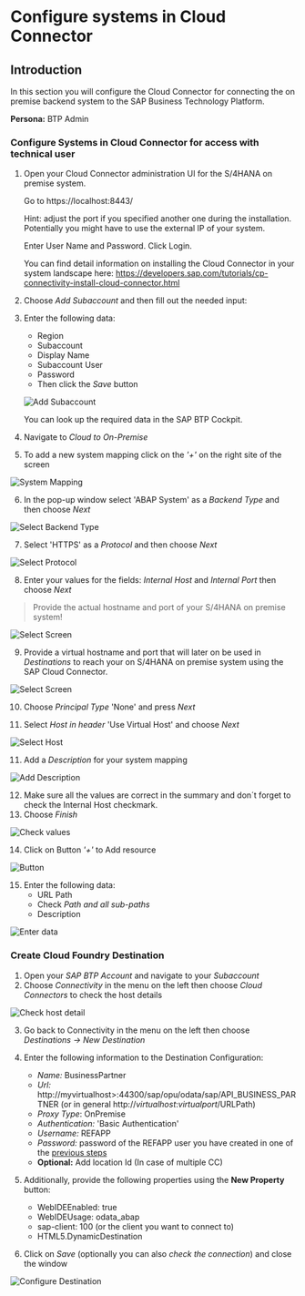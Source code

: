 # Configure systems in Cloud Connector 

## Introduction

In this section you will configure the Cloud Connector for connecting the on premise backend system to the SAP Business Technology Platform. 

**Persona:** BTP Admin

### Configure Systems in Cloud Connector for access with technical user

1.	Open your Cloud Connector administration UI for the S/4HANA on premise system.

    Go to https://localhost:8443/   
    
    Hint: adjust the port if you specified another one during the installation. Potentially you might have to use the external IP of your system. 

    Enter User Name and Password.
    Click Login.

    You can find detail information on installing the Cloud Connector in your system landscape here: 
    https://developers.sap.com/tutorials/cp-connectivity-install-cloud-connector.html


2.	Choose *Add Subaccount* and then fill out the needed input:
3.	Enter the following data:
    - Region
    - Subaccount
    - Display Name
    - Subaccount User
    - Password
    - Then click the *Save* button
    
    ![Add Subaccount](./images/cloud-connector-1.png)
    
    You can look up the required data in the SAP BTP Cockpit.
    
4.	Navigate to *Cloud to On-Premise* 
5.	To add a new system mapping click on the *'+'* on the right site of the screen

 ![System Mapping](./images/cloud-connector-2.png)
 
6.	In the pop-up window select 'ABAP System' as a *Backend Type* and then choose *Next*

 ![Select Backend Type](./images/cloud-connector-3.png)
 
7.	Select 'HTTPS' as a *Protocol* and then choose *Next*

![Select Protocol](./images/cloud-connector-4.png)

8.	Enter your values for the fields: *Internal Host* and *Internal Port* then choose *Next*

> Provide the actual hostname and port of your S/4HANA on premise system!

![Select Screen](./images/cloud-connector-5.png)

9. Provide a virtual hostname and port that will later on be used in *Destinations* to reach your on S/4HANA on premise system using the SAP Cloud Connector.

![Select Screen](./images/cloud-connector-virtual.png)

10.	Choose *Principal Type* 'None' and press *Next*

10.	Select *Host in header* 'Use Virtual Host' and choose *Next*

![Select Host](./images/cloud-connector-6.png)

11.	Add a *Description* for your system mapping

![Add Description](./images/cloud-connector-7.png)

12.	Make sure all the values are correct in the summary and don´t forget to check the Internal Host checkmark.
13.	Choose *Finish*

![Check values](./images/cloud-connector-8.png)

14.	Click on Button *'+'* to Add resource

 ![Button](./images/cloud-connector-9.png)
 
15.	Enter the following data:
    - URL Path
    - Check *Path and all sub-paths*
    - Description
    
![Enter data](./images/cloud-connector-10.png)

### Create Cloud Foundry Destination

1.	Open your *SAP BTP Account* and navigate to your *Subaccount*
2.	Choose *Connectivity* in the menu on the left then choose *Cloud Connectors* to check the host details

![Check host detail](./images/cloud-connector-11.png)

3.	Go back to Connectivity in the menu on the left then choose *Destinations -> New Destination*

4.	Enter the following information to the Destination Configuration:
    - *Name:* BusinessPartner
    - *Url:* http://myvirtualhost>:44300/sap/opu/odata/sap/API_BUSINESS_PARTNER (or in general http://*virtualhost*:*virtualport*/URLPath)
    - *Proxy Type*: OnPremise
    - *Authentication:* 'Basic Authentication'
    - *Username:* REFAPP
    - *Password:* password of the REFAPP user you have created in one of the [previous steps](../02-configure-oData-Service/README.md#)
    - **Optional:** Add location Id (In case of multiple CC)

5. Additionally, provide the following properties using the **New Property** button:

    - WebIDEEnabled: true
    - WebIDEUsage: odata_abap
    - sap-client: 100 (or the client you want to connect to)
    - HTML5.DynamicDestination
    
5.	Click on *Save* (optionally you can also *check the connection*) and close the window

![Configure Destination](./images/cloud-connector-13.png)

